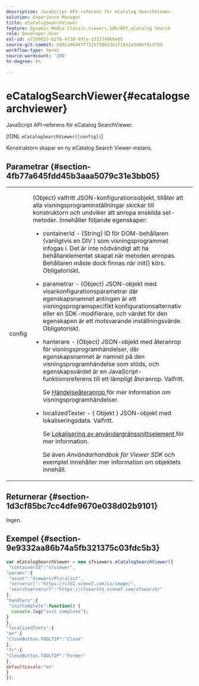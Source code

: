 ```yaml
---
description: JavaScript API-referens för eCatalog SearchViewer.
solution: Experience Manager
title: eCatalogSearchViewer
feature: Dynamic Media Classic,Viewers,SDK/API,eCatalog Search
role: Developer,User
exl-id: a7289d23-b2f6-4730-99fa-331174968e05
source-git-commit: b89ca96947f751b750623e1f18d2a5d86f0cd759
workflow-type: tm+mt
source-wordcount: '205'
ht-degree: 0%

---
```


# eCatalogSearchViewer{#ecatalogsearchviewer}

JavaScript API-referens för eCatalog SearchViewer.

[!DNL `eCatalogSearchViewer([config])`]

Konstruktorn skapar en ny eCatalog Search Viewer-instans.

## Parametrar {#section-4fb77a645fdd45b3aaa5079c31e3bb05}

<table id="table_896DFF34A68A403DB93A6D597461A573"> 
 <tbody> 
  <tr> 
   <td colname="col1"> <p> <span class="codeph"> <span class="varname"> config </span> </span> </p> </td> 
   <td colname="col2"> <p> <span class="codeph"> {Object} </span> valfritt JSON-konfigurationsobjekt, tillåter att alla visningsprograminställningar skickar till konstruktorn och undviker att anropa enskilda set-metoder. Innehåller följande egenskaper: </p> <p> 
     <ul id="ul_266C711E8E75471E90C15F39A96A142F"> 
      <li id="li_71857BBD652243A094E936C2C8EA9702"> <p> <span class="codeph"> containerId </span> - <span class="codeph"> {String} </span> ID för DOM-behållaren (vanligtvis en <span class="codeph"> DIV </span>) som visningsprogrammet infogas i. Det är inte nödvändigt att ha behållarelementet skapat när metoden anropas. Behållaren måste dock finnas när <span class="codeph"> init() </span> körs. Obligatoriskt. </p> </li> 
      <li id="li_3D28979F04274AC9B507B33D4275FC3A"> <p> <span class="codeph"> parametrar </span> - <span class="codeph"> {Object} </span> JSON-objekt med visarkonfigurationsparametrar där egenskapsnamnet antingen är ett visningsprogramspecifikt konfigurationsalternativ eller en SDK-modifierare, och värdet för den egenskapen är ett motsvarande inställningsvärde. Obligatoriskt. </p> </li> 
      <li id="li_A40AC2167575415FB3383D070E27B9AB"> <p> <span class="codeph"> hanterare </span> - <span class="codeph"> {Object} </span> JSON-objekt med återanrop för visningsprogramhändelser, där egenskapsnamnet är namnet på den visningsprogramhändelse som stöds, och egenskapsvärdet är en JavaScript-funktionsreferens till ett lämpligt återanrop. Valfritt. </p> <p>Se <a href="../../../c-html5-s7-aem-asset-viewers/c-html5-20-ecatalog-viewer-about/c-html5-20-ecatalog-viewer-event-callbacks.md#concept-0bf5ff877043468db58ac62a92d002b6" format="dita" scope="local"> Händelseåteranrop </a> för mer information om visningsprogramhändelser. </p> </li> 
      <li id="li_FE5B330E98834CB08C16FCA694F31BE3"> <p> <span class="codeph"> localizedTexter </span> - { <span class="codeph"> Objekt </span>} JSON-objekt med lokaliseringsdata. Valfritt. </p> <p>Se <a href="../../../c-html5-s7-aem-asset-viewers/c-html5-20-ecatalog-viewer-about/c-html5-20-ecatalog-viewer-localization.md#concept-cbfc39344c494eb7b9f6a272cff0cc74" format="dita" scope="local"> Lokalisering av användargränssnittselement </a> för mer information. </p> <p>Se även <i>Användarhandbok för Viewer SDK</i> och exemplet innehåller mer information om objektets innehåll. </p> </li> 
     </ul> </p> </td> 
  </tr> 
 </tbody> 
</table>

## Returnerar {#section-1d3cf85bc7cc4dfe9670e038d02b9101}

Ingen.

## Exempel {#section-9e9332aa86b74a5fb321375c03fdc5b3}

```javascript {.line-numbers}
var eCatalogSearchViewer = new s7viewers.eCatalogSearchViewer({ 
 "containerId":"s7viewer", 
"params":{ 
 "asset":"Viewers/Pluralist", 
 "serverurl":"https://s7d1.scene7.com/is/image/", 
 "searchserverurl":"https://s7search1.scene7.com/s7search/" 
}, 
"handlers":{ 
 "initComplete":function() { 
  console.log("init complete"); 
} 
}, 
"localizedTexts":{ 
"en":{ 
"CloseButton.TOOLTIP":"Close" 
}, 
"fr":{ 
"CloseButton.TOOLTIP":"Fermer" 
}, 
defaultLocale:"en" 
} 
});
```
